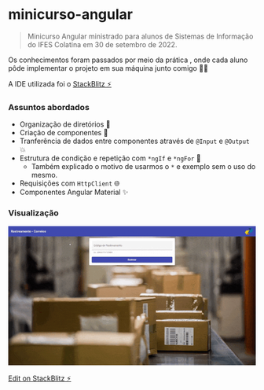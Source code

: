 # minicurso-angular

> Minicurso Angular ministrado para alunos de Sistemas de Informação do IFES Colatina em 30 de setembro de 2022.

Os conhecimentos foram passados por meio da prática , onde cada aluno pôde implementar o projeto em sua máquina junto comigo 👨‍💻

A IDE utilizada foi o [StackBlitz ⚡️](https://stackblitz.com)

### Assuntos abordados

- Organização de diretórios 📁
- Criação de componentes 🧩
- Tranferência de dados entre componentes através de `@Input` e `@Output` 💥
- Estrutura de condição e repetição com `*ngIf` e `*ngFor` 💫
  - Também explicado o motivo de usarmos o `*` e exemplo sem o uso do mesmo.
- Requisições com `HttpClient` 🌐
- Componentes Angular Material ✨

### Visualização

![](https://github.com/dougmbarcellos/minicurso-angular/blob/main/example/mini%20curso%20angular.gif)

[Edit on StackBlitz ⚡️](https://stackblitz.com/edit/angular-ivy-sfmy1n)
